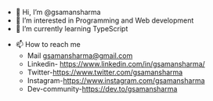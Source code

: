 - 👋 Hi, I’m @gsamansharma
- 👀 I’m interested in Programming and Web development
- 🌱 I’m currently learning TypeScript
<!---- 💞️ I’m looking to collaborate on ...--->
- 📫 How to reach me
  - Mail gsamansharma@gmail.com
  - Linkedin- https://www.linkedin.com/in/gsamansharma/
  - Twitter-https://www.twitter.com/gsamansharma
  - Instagram-https://www.instagram.com/gsamansharma
  - Dev-community-https://dev.to/gsamansharma
  <!---
gsamansharma/gsamansharma is a ✨ special ✨ repository because its `README.md` (this file) appears on your GitHub profile.
You can click the Preview link to take a look at your changes.
--->
